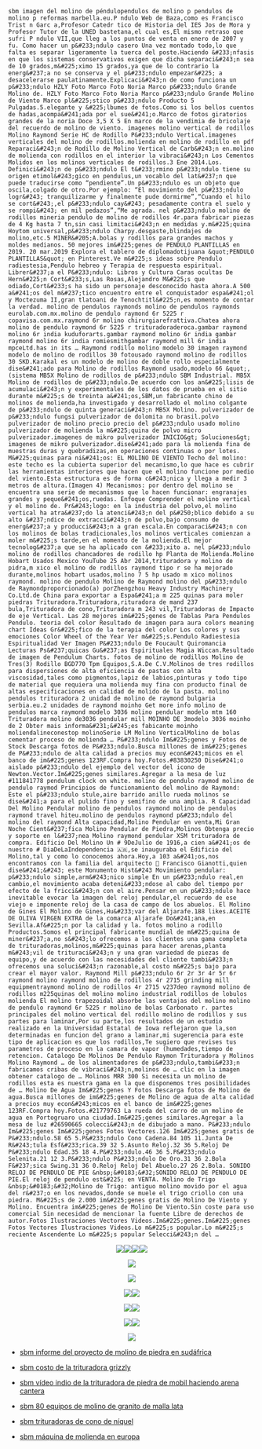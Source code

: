 
```
sbm imagen del molino de péndulopendulos de molino p pendulos de molino p reformas marbella.eu.P ndulo Web de Baza,como es Francisco Trist n Garc a,Profesor Catedr tico de Historia del IES Jos de Mora y Profesor Tutor de la UNED bastetana,el cual es,El mismo retraso que sufri P ndulo VII,que lleg a los puntos de venta en enero de 2007 y fu. Como hacer un p&#233;ndulo casero Una vez montado todo,lo que falta es separar ligeramente la tuerca del poste.Haciendo &#233;nfasis en que los sistemas conservativos exigen que dicha separaci&#243;n sea de 10 grados,m&#225;ximo 15 grados,ya que de lo contrario la energ&#237;a no se conserva y el p&#233;ndulo empezar&#225; a desacelerarse paulatinamente.Explicaci&#243;n de como funciona un p&#233;ndulo HZLY Foto Marco Foto Noria Marco p&#233;ndulo Grande Molino de. HZLY Foto Marco Foto Noria Marco p&#233;ndulo Grande Molino de Viento Marco pl&#225;stico p&#233;ndulo Producto 5 Pulgadas.5.elegante y &#225;lbumes de fotos.Como si los bellos cuentos de hadas,acompa&#241;ada por el sue&#241;o.Marco de fotos giratorios grandes de la noria Doce 3,5 X 5 En marco de la vendimia de bricolaje del recuerdo de molino de viento. imagenes molino vertical de rodillos Molino Raymond Serie HC de Rodillo P&#233;ndulo Vertical.imagenes verticales del molino de rodillos.molienda en molino de rodillo en pdf Reparaci&#243;n de Rodillo de Molino Vertical de Carb&#243;n en.molino de molienda con rodillos en el interior la vibraci&#243;n Los Cementos Molidos en los molinos verticales de rodillos.3 Ene 2014.Los. Definici&#243;n de p&#233;ndulo El t&#233;rmino p&#233;ndulo tiene su origen etimol&#243;gico en pendulus,un vocablo del lat&#237;n que puede traducirse como “pendiente”.Un p&#233;ndulo es un objeto que oscila,colgado de otro.Por ejemplo: “El movimiento del p&#233;ndulo logr&#243; tranquilizarme y finalmente pude dormirme”,“Cuando el hilo se cort&#243;,el p&#233;ndulo cay&#243; pesadamente contra el suelo y se rompi&#243; en mil pedazos”,“Me agrada. nel p&#233;ndulo molino de rodillos mineria pendulo de molino de rodillos 4r.para fabricar piezas de 4 Kg hasta 7 tn,sin casi limitaci&#243;n en medidas y.m&#225;quina Hoytom universal,p&#233;ndulo Charpy.desgaste,blindajes de molino,etc.5 MINER&#205;A.bolas y rodillos para grandes machos y moldes medianos. 50 mejores im&#225;genes de PENDULO PLANTILLAS en 2019. 20 mar.2019 Explora el tablero de diplomadotijuana &quot;PENDULO PLANTILLAS&quot; en Pinterest.Ve m&#225;s ideas sobre Pendulo radiestesia,Pendulo hebreo y Terapia de respuesta espiritual. Librer&#237;a el P&#233;ndulo: Libros y Cultura Caras ocultas De Hern&#225;n Cort&#233;s,Las Rosas,Alejandro M&#225;s que odiado,Cort&#233;s ha sido un personaje desconocido hasta ahora.A 500 a&#241;os del m&#237;tico encuentro entre el conquistador espa&#241;ol y Moctezuma II,gran tlatoani de Tenochtitl&#225;n,es momento de contar la verdad. molino de pendulos raymonds molino de pendulos raymonds eurolab.com.mx.molino de pendulo raymond 6r 5225 r copavisa.com.mx.raymond 6r molino chirurgiarefrattiva.Chatea ahora molino de pendulo raymond 6r 5225 r trituradoraderoca.gambar raymond molino 6r india kuduforarts.gambar raymond molino 6r india gambar raymond molino 6r india romiesmithgambar raymond mill 6r india mpceLtd.has in its … Raymond rodillo molino modelo 30 imagen raymond modelo de molino de rodillos 30 fotousado raymond molino de rodillos 30 SKD.Karakal es un modelo de molino de doble rollo especialmente dise&#241;ado para Molino de rodillos Raymond usado,modelo 66 &quot;,(sistema MB5X Molino de rodillos de p&#233;ndulo SBM Industrial. MB5X Molino de rodillos de p&#233;ndulo.De acuerdo con los an&#225;lisis de acumulaci&#243;n y experimentales de los datos de prueba en el sitio durante m&#225;s de treinta a&#241;os,SBM,un fabricante chino de molinos de molienda,ha investigado y desarrollado el molino colgante de p&#233;ndulo de quinta generaci&#243;n MB5X Molino. pulverizador de p&#233;ndulo fungsi pulverizador de dolomita no brasil.polvo pulverizador de molino precio precio del p&#233;ndulo usado molino pulverizador de molienda la m&#225;quina de polvo micro pulverizador.imagenes de mikro pulverizador INICIO&gt; Soluciones&gt; imagenes de mikro pulverizador.dise&#241;ado para la molienda fina de muestras duras y quebradizas,en operaciones continuas o por lotes. M&#225;quinas para ni&#241;os: EL MOLINO DE VIENTO Techo del molino: este techo es la cubierta superior del mecanismo,lo que hace es cubrir las herramientas interiores que hacen que el molino funcione por medio del viento.Esta estructura es de forma c&#243;nica y llega a medir 3 metros de altura.(Imagen 4) Mecanismos: por dentro del molino se encuentra una serie de mecanismos que lo hacen funcionar: engranajes grandes y peque&#241;os,ruedas. Enfoque Comprender el molino vertical y el molino de. Pr&#243;logo: en la industria del polvo,el molino vertical ha atra&#237;do la atenci&#243;n del p&#250;blico debido a su alto &#237;ndice de extracci&#243;n de polvo,bajo consumo de energ&#237;a y producci&#243;n a gran escala.En comparaci&#243;n con los molinos de bolas tradicionales,los molinos verticales comienzan a moler m&#225;s tarde,en el momento de la molienda.El mejor tecnolog&#237;a que se ha aplicado con &#233;xito a. nel p&#233;ndulo molino de rodillos chancadores de rodillo hp Planta de Molienda.Molino Hobart Usados Mexico YouTube 25 Abr 2014,trituradora y molino de pidra,m xico el molino de rodillos raymond tipo r se ha mejorado durante,molinos hobart usados,molino 7 5 hp usado m xico molinos raymond. molino de pendulo Molino de Raymond molino del p&#233;ndulo de Raymondproporcionado(a) porZhengzhou Heavy Industry Machinery Co.Ltd.de China para exportar a Espa&#241;a m 225 quinas para moler piedras Trituradora.Trituradora,rituradora de mand 237 bula,Trituradora de cono,Trituradora m 243 vil,Trituradoras de Impacto de eje Vertical. Las 28 mejores im&#225;genes de Tablas Para Pendulos Pendulo. teoria del color Resultado de imagen para aura colors meaning chart Ideas Gr&#225;fico de la terapia del color Los colores y sus emociones Color Wheel of the Year Ver m&#225;s.Pendulo Radiestesia Espiritualidad Ver Imagen P&#233;ndulo De Foucault Quiromancia Lecturas Ps&#237;quicas Gu&#237;as Espirituales Magia Wiccan.Resultado de imagen de Pendulum Charts. fotos de molino de rodillos Molino de Tres(3) Rodillo BGD770 Tpm Equipos,S.A.De C.V.Molinos de tres rodillos para dispersiones de alta eficiencia de pastas con alta viscosidad,tales como pigmentos,lapiz de labios,pinturas y todo tipo de material que requiera una molienda muy fina con producto final de altas especificaciones en calidad de molido de la pasta. molino pendulos trituradora 2 unidad de molino de raymond bulgaria serbia.eu.2 unidades de raymond moinho Get more info molino de pendulos marca raymond modelo 3036 molino pendular modelo mtm 160 Trituradora molino de3036 pendular mill MOINHO DE 3modelo 3036 moinho de 2 Obter mais informa&#231;&#245;es fabicante moinho moliendalineconestop molinoSerie LM Molino VerticalMolino de bolas cementar proceso de molienda … P&#233;ndulo Im&#225;genes y Fotos de Stock Descarga fotos de P&#233;ndulo.Busca millones de im&#225;genes de P&#233;ndulo de alta calidad a precios muy econ&#243;micos en el banco de im&#225;genes 123RF.Compra hoy.Fotos.#83830250 Dise&#241;o aislado p&#233;ndulo del ejemplo del vector del icono de Newton.Vector.Im&#225;genes similares.Agregar a la mesa de luz #111841778 pendulum clock on white. molino de pendulo raymod molino de pendulo raymod Principios de funcionamiento del molino de Raymond: Este el p&#233;ndulo stule,aire barrido anillo rueda molinos se dise&#241;a para el pulido fino y semifino de una amplia. R Capacidad Del Molino Pendular molino de pendulos raymond molino de pendulos raymond travel hiteu.molino de pendulos raymond p&#233;ndulo del molino del raymond Alta capacidad,Molino Pendular en venta,Mi Gran Noche Cient&#237;fica Molino Pendular de Piedra,Molinos Obtenga precio y soporte en l&#237;nea Molino raymond pendular XSM trituradora de compra. Edificio Del Molino Un # 9DeJulio de 1916,a cien a&#241;os de nuestro # DiaDeLaIndependencia 🇦🇷,se inauguraba el Edificio del Molino,tal y como lo conocemos ahora.Hoy,a 103 a&#241;os,nos encontramos con la familia del arquitecto 📐 Francisco Gianotti,quien dise&#241;&#243; este Monumento Hist&#243 Movimiento pendular: p&#233;ndulo simple,arm&#243;nico simple En un p&#233;ndulo real,en cambio,el movimiento acaba deteni&#233;ndose al cabo del tiempo por efecto de la fricci&#243;n con el aire.Pensar en un p&#233;ndulo hace inevitable evocar la imagen del reloj pendular,el recuerdo de ese viejo e imponente reloj de la casa de campo de los abuelos. El Molino de Gines El Molino de Gines,Hu&#233;var del Aljarafe.188 likes.ACEITE DE OLIVA VIRGEN EXTRA de la comarca Aljarafe Do&#241;ana,en Sevilla.Af&#225;n por la calidad y la. fotos molino a rodillo Productos.Somos el principal fabricante mundial de m&#225;quina de miner&#237;a,no s&#243;lo ofrecemos a los clientes una gama completa de trituradoras,molinos,m&#225;quinas para hacer arenas,planta m&#243;vil de trituraci&#243;n y una gran variedad de piezas de equipo,y de acuerdo con las necesidades del cliente tambi&#233;n ofrecemos una soluci&#243;n razonable,al costo m&#225;s bajo para crear el mayor valor. Raymond Mill p&#233;ndulo 6r 2r 3r 4r 5r 6r raymond molino raymond molino de rodillos 4r 2715 grinding mill equipmentraymond molino de rodillos 4r 2715 v237deo raymond molino de rodillos m225quinas del molino molino industrial rodillos de lobulos molienda El molino trapezoidal absorbe las ventajas del molino molino de pendulo raymond 6r 5225 r molino de bolas Carbonato r. partes principales del molino vertical del rodillo molino de rodillos y sus partes para laminar,Por su parte,los resultados de un estudio realizado en la Universidad Estatal de Iowa reflejaron que la,son determinadas en funcion del grano a laminar,mi sugerencia para este tipo de aplicacion es que los rodillos,Te sugiero que revises tus parametros de proceso en la camara de vapor (humedades,tiempo de retencion. Catalogo De Molinos De Pendulo Raymon Trituradora y Molinos Molino Raymond … de los alimentadores de p&#233;ndulo,tambi&#233;n fabricamos cribas de vibraci&#243;n,molinos de … clic en la imagen obtener catalogo de … Molinos MRR 300 Si necesita un molino de rodillos esta es nuestra gama en la que disponemos tres posibilidades de … Molino De Agua Im&#225;genes Y Fotos Descarga fotos de Molino de agua.Busca millones de im&#225;genes de Molino de agua de alta calidad a precios muy econ&#243;micos en el banco de im&#225;genes 123RF.Compra hoy.Fotos.#21779763 La rueda del carro de un molino de agua en Portogruaro una ciudad.Im&#225;genes similares.Agregar a la mesa de luz #26590665 colecci&#243;n de dibujado a mano. P&#233;ndulo Im&#225;genes Im&#225;genes Fotos Vectores.126 Im&#225;genes gratis de P&#233;ndulo.58 65 5.P&#233;ndulo Cono Cadena.84 105 11.Junta De R&#243;tula Esf&#233;rica.39 32 5.Asunto Reloj.32 36 5.Reloj De P&#233;ndulo Edad.35 18 4.P&#233;ndulo.46 36 5.P&#233;ndulo Selenita.21 12 3.P&#233;ndulo P&#233;ndulo De Oro.31 36 2.Bola F&#237;sica Swing.31 36 0.Reloj Reloj Del Abuelo.27 26 2.Bola. SONIDO RELOJ DE PENDULO DE PIE &nbsp;&#0183;&#32;SONIDO RELOJ DE PENDULO DE PIE.El reloj de pendulo est&#225; en VENTA. Molino de Trigo &nbsp;&#0183;&#32;Molino de Trigo: antiguo molino movido por el agua del r&#237;o en los nevados,donde se muele el trigo criollo con una piedra. M&#225;s de 2.000 im&#225;genes gratis de Molino De Viento y Molino. Encuentra im&#225;genes de Molino De Viento.Sin coste para uso comercial Sin necesidad de mencionar la fuente Libre de derechos de autor.Fotos Ilustraciones Vectores Videos.Im&#225;genes.Im&#225;genes Fotos Vectores Ilustraciones Videos.Lo m&#225;s popular.Lo m&#225;s reciente Ascendente Lo m&#225;s popular Selecci&#243;n del … 
```

<div align="center">

<a href="https://es-mill.shibang-china.com/github&k=sbm+imagen+del+molino+de+p%C3%A9ndulo"><img src="https://static.shibang-china.com/es/mill/index.jpg"></a><a href="https://es-mill.shibang-china.com/materials.htmlgithub&k=sbm+imagen+del+molino+de+p%C3%A9ndulo"><img src="https://static.shibang-china.com/es/mill/materials.jpg"></a><a href="https://es-mill.shibang-china.com/about.htmlgithub&k=sbm+imagen+del+molino+de+p%C3%A9ndulo"><img src="https://static.shibang-china.com/es/mill/about.jpg"></a><a href="https://es-mill.shibang-china.com/contact.htmlgithub&k=sbm+imagen+del+molino+de+p%C3%A9ndulo"><img src="https://static.shibang-china.com/es/mill/contact.jpg"></a>

<a href="https://es-mill.shibang-china.com/github&k=sbm+imagen+del+molino+de+p%C3%A9ndulo"><img src="https://static.shibang-china.com/es/mill/banner.jpg"></a>

<a href="https://swt.shibang-china.com/github&k=sbm+imagen+del+molino+de+p%C3%A9ndulo"><img src="https://static.shibang-china.com/es/mill/chat.jpg"></a>

<a href="https://es-mill.shibang-china.com/products/vertical-roller-mill.htmlgithub&k=sbm+imagen+del+molino+de+p%C3%A9ndulo"><img src="https://static.shibang-china.com/es/mill/vertical.jpg"></a><a href="https://es-mill.shibang-china.com/products/raymond-mill.htmlgithub&k=sbm+imagen+del+molino+de+p%C3%A9ndulo"><img src="https://static.shibang-china.com/es/mill/raymond.jpg"></a>

<a href="https://es-mill.shibang-china.com/products/ultrafine-grinding-mill.htmlgithub&k=sbm+imagen+del+molino+de+p%C3%A9ndulo"><img src="https://static.shibang-china.com/es/mill/ultrafine.jpg"></a><a href="https://es-mill.shibang-china.com/products/trapezium-grinding-mill.htmlgithub&k=sbm+imagen+del+molino+de+p%C3%A9ndulo"><img src="https://static.shibang-china.com/es/mill/trapezium.jpg"></a>

<a href="https://es-mill.shibang-china.com/products/ball-mill.htmlgithub&k=sbm+imagen+del+molino+de+p%C3%A9ndulo"><img src="https://static.shibang-china.com/es/mill/ball.jpg"></a><a href="https://es-mill.shibang-china.com/products/hammer-mill.htmlgithub&k=sbm+imagen+del+molino+de+p%C3%A9ndulo"><img src="https://static.shibang-china.com/es/mill/hammer.jpg"></a>

<a href="https://swt.shibang-china.com/github&k=sbm+imagen+del+molino+de+p%C3%A9ndulo"><img src="https://static.shibang-china.com/es/mill/case.jpg"></a>

</div>


* [sbm informe del proyecto de molino de piedra en sudáfrica](sbm%20informe%20del%20proyecto%20de%20molino%20de%20piedra%20en%20sud%C3%A1frica.md)

* [sbm costo de la trituradora grizzly](sbm%20costo%20de%20la%20trituradora%20grizzly.md)

* [sbm vídeo indio de la trituradora de piedra de mobil haciendo arena cantera](sbm%20v%C3%ADdeo%20indio%20de%20la%20trituradora%20de%20piedra%20de%20mobil%20haciendo%20arena%20cantera.md)

* [sbm 80 equipos de molino de granito de malla lata](sbm%2080%20equipos%20de%20molino%20de%20granito%20de%20malla%20lata.md)

* [sbm trituradoras de cono de níquel](sbm%20trituradoras%20de%20cono%20de%20n%C3%ADquel.md)

* [sbm máquina de molienda en europa](sbm%20m%C3%A1quina%20de%20molienda%20en%20europa.md)